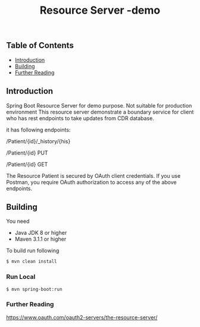 <h1 align="center"> Resource Server -demo </h1> <br>

<p align="center">
</p>


## Table of Contents

- [Introduction](#introduction)
- [Building](#building)
- [Further Reading](#further)


## Introduction

Spring Boot Resource Server for demo purpose. Not suitable for production environment
This resource server demonstrate a boundary service for client who has rest endpoints to take updates from CDR database.

it has following endpoints:

/Patient/{id}/_history/{his}

/Patient/{id} PUT

/Patient/{id} GET

The Resource Patient is secured by OAuth client credentials. If you use Postman, you require OAuth authorization to access any of the above endpoints.

## Building
You need
* Java JDK 8 or higher
* Maven 3.1.1 or higher

To build run following

```bash
$ mvn clean install
```

### Run Local
```bash
$ mvn spring-boot:run
```

### Further Reading
https://www.oauth.com/oauth2-servers/the-resource-server/ 